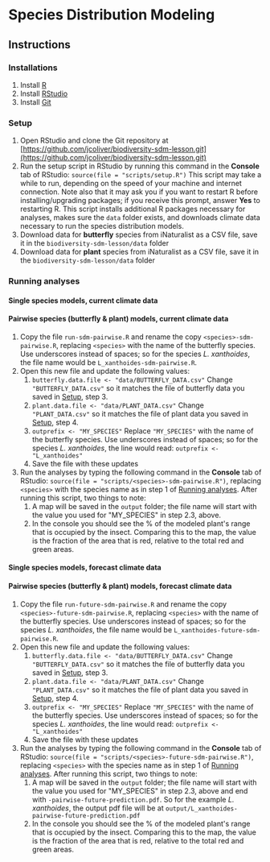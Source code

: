 # Species Distribution Modeling
## Instructions

### Installations
1. Install [R](http://cran.r-project.org/mirrors.html)
2. Install [RStudio](https://www.rstudio.com/products/rstudio/)
3. Install [Git](https://git-scm.org/downloads)

### Setup
1. Open RStudio and clone the Git repository at [https://github.com/jcoliver/biodiversity-sdm-lesson.git](https://github.com/jcoliver/biodiversity-sdm-lesson.git)
2. Run the setup script in RStudio by running this command in the **Console** tab of RStudio:
    `source(file = "scripts/setup.R")`
    This script may take a while to run, depending on the speed of your machine and internet connection. Note also that it may ask you if you want to restart R before installing/upgrading packages; if you receive this prompt, answer **Yes** to restarting R. This script installs additional R packages necessary for analyses, makes sure the `data` folder exists, and downloads climate data necessary to run the species distribution models.
3. Download data for **butterfly** species from iNaturalist as a CSV file, save it in the `biodiversity-sdm-lesson/data` folder
4. Download data for **plant** species from iNaturalist as a CSV file, save it in the `biodiversity-sdm-lesson/data` folder

### Running analyses
#### Single species models, current climate data

#### Pairwise species (butterfly & plant) models, current climate data
1. Copy the file `run-sdm-pairwise.R` and rename the copy `<species>-sdm-pairwise.R`, replacing `<species>` with the name of the butterfly species. Use underscores instead of spaces; so for the species _L. xanthoides_, the file name would be `L_xanthoides-sdm-pairwise.R`.
2. Open this new file and update the following values:
    1. `butterfly.data.file <- "data/BUTTERFLY_DATA.csv"`
    Change `"BUTTERFLY_DATA.csv"` so it matches the file of butterfly data you saved in [Setup](#setup), step 3.
    2. `plant.data.file <- "data/PLANT_DATA.csv"`
    Change `"PLANT_DATA.csv"` so it matches the file of plant data you saved in [Setup](#setup), step 4.
    3. `outprefix <- "MY_SPECIES"` 
    Replace `"MY_SPECIES"` with the name of the butterfly species. Use underscores instead of spaces; so for the species _L. xanthoides_, the line would read: 
    `outprefix <- "L_xanthoides"`
    4. Save the file with these updates
3. Run the analyses by typing the following command in the **Console** tab of RStudio: `source(file = "scripts/<species>-sdm-pairwise.R")`, replacing `<species>` with the species name as in step 1 of [Running analyses](#running-analyses).  After running this script, two things to note:
    1. A map will be saved in the `output` folder; the file name will start with the value you used for "MY_SPECIES" in step 2.3, above.
    2. In the console you should see the % of the modeled plant's range that is occupied by the insect. Comparing this to the map, the value is the fraction of the area that is red, relative to the total red and green areas.

#### Single species models, forecast climate data
#### Pairwise species (butterfly & plant) models, forecast climate data
1. Copy the file `run-future-sdm-pairwise.R` and rename the copy `<species>-future-sdm-pairwise.R`, replacing `<species>` with the name of the butterfly species. Use underscores instead of spaces; so for the species _L. xanthoides_, the file name would be `L_xanthoides-future-sdm-pairwise.R`.
2. Open this new file and update the following values:
    1. `butterfly.data.file <- "data/BUTTERFLY_DATA.csv"`
    Change `"BUTTERFLY_DATA.csv"` so it matches the file of butterfly data you saved in [Setup](#setup), step 3.
    2. `plant.data.file <- "data/PLANT_DATA.csv"`
    Change `"PLANT_DATA.csv"` so it matches the file of plant data you saved in [Setup](#setup), step 4.
    3. `outprefix <- "MY_SPECIES"` 
    Replace `"MY_SPECIES"` with the name of the butterfly species. Use underscores instead of spaces; so for the species _L. xanthoides_, the line would read: 
    `outprefix <- "L_xanthoides"`
    4. Save the file with these updates
3. Run the analyses by typing the following command in the **Console** tab of RStudio: `source(file = "scripts/<species>-future-sdm-pairwise.R")`, replacing `<species>` with the species name as in step 1 of [Running analyses](#running-analyses).  After running this script, two things to note:
    1. A map will be saved in the `output` folder; the file name will start with the value you used for "MY_SPECIES" in step 2.3, above and end with `-pairwise-future-prediction.pdf`. So for the example _L. xanthoides_, the output pdf file will be at `output/L_xanthoides-pairwise-future-prediction.pdf`
    2. In the console you should see the % of the modeled plant's range that is occupied by the insect. Comparing this to the map, the value is the fraction of the area that is red, relative to the total red and green areas.